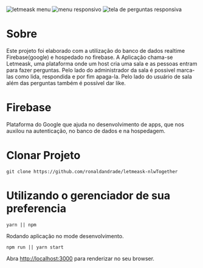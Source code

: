 ![letmeask menu](https://user-images.githubusercontent.com/69542454/123496342-06f41100-d5fe-11eb-8cb6-3a027e5e1666.png)
![menu responsivo](https://user-images.githubusercontent.com/69542454/123496344-09566b00-d5fe-11eb-88c8-001067bfe55f.png)
![tela de perguntas responsiva](https://user-images.githubusercontent.com/69542454/123496348-0ce9f200-d5fe-11eb-8b6b-2f6d40070bd7.png)



# Sobre

Este projeto foi elaborado com a utilização do banco de dados realtime Firebase(google) e hospedado no firebase.
A Aplicação chama-se Letmeask, uma plataforma onde um host cria uma sala e as pessoas entram para fazer perguntas.
Pelo lado do administrador da sala é possivel marca-las como lida, respondida e por fim apaga-la.
Pelo lado do usuário de sala além das perguntas também é possível dar like.

# Firebase
Plataforma do Google que ajuda no desenvolvimento de apps, que nos auxilou na autenticação, no banco de dados e na hospedagem.

#
# Clonar Projeto

`git clone https://github.com/ronaldandrade/letmeask-nlwTogether`

# Utilizando o gerenciador de sua preferencia #

`yarn || npm `

Rodando aplicação no mode desenvolvimento.

`npm run || yarn start`

Abra [http://localhost:3000](http://localhost:3000) para renderizar no seu browser.
